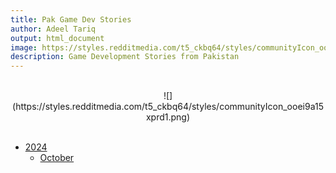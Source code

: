 ```yaml
---
title: Pak Game Dev Stories
author: Adeel Tariq
output: html_document
image: https://styles.redditmedia.com/t5_ckbq64/styles/communityIcon_ooei9a15xprd1.png
description: Game Development Stories from Pakistan
---
```


<br>
<center>
![](https://styles.redditmedia.com/t5_ckbq64/styles/communityIcon_ooei9a15xprd1.png)
</center>
<br>

- [2024](2024)
  - [October](2024/october)
